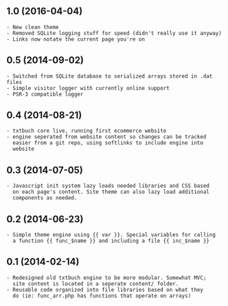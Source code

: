 ## 1.0 (2016-04-04)
    - New clean theme
    - Removed SQLite logging stuff for speed (didn't really use it anyway)
    - Links now notate the current page you're on

## 0.5 (2014-09-02)
    - Switched from SQLite database to serialized arrays stored in .dat files
    - Simple visitor logger with currently online support
    - PSR-3 compatible logger

## 0.4 (2014-08-21)
    - txtbuch core live, running first ecommerce website
    - engine seperated from website content so changes can be tracked
      easier from a git repo, using softlinks to include engine into
      website

## 0.3 (2014-07-05)
    - Javascript init system lazy loads needed libraries and CSS based
      on each page's content. Site theme can also lazy load additional
      components as needed.

## 0.2 (2014-06-23)
    - Simple theme engine using {{ var }}. Special variables for calling
      a function {{ func_$name }} and including a file {{ inc_$name }}

## 0.1 (2014-02-14)
    - Redesigned old txtbuch engine to be more modular. Somewhat MVC;
      site content is located in a seperate content/ folder.
    - Reusable code organized into file libraries based on what they
      do (ie: func_arr.php has functions that operate on arrays)
